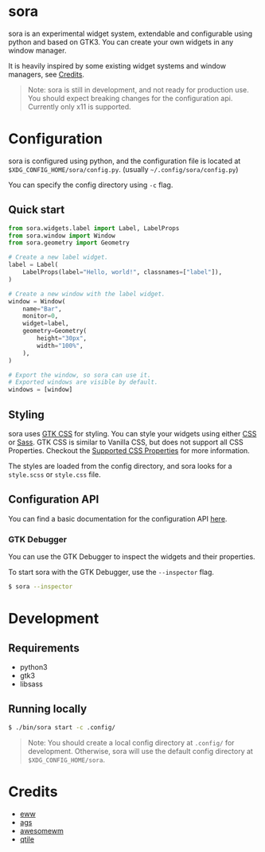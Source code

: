 # sora

sora is an experimental widget system, extendable and configurable using python and based on GTK3.
You can create your own widgets in any window manager.

It is heavily inspired by some existing widget systems and window managers, see [Credits](#credits).

> Note: sora is still in development, and not ready for production use.
> You should expect breaking changes for the configuration api.
> Currently only x11 is supported.

# Configuration

sora is configured using python, and the configuration file is located at `$XDG_CONFIG_HOME/sora/config.py`. (usually `~/.config/sora/config.py`)

You can specify the config directory using `-c` flag.

## Quick start

```python
from sora.widgets.label import Label, LabelProps
from sora.window import Window
from sora.geometry import Geometry

# Create a new label widget.
label = Label(
    LabelProps(label="Hello, world!", classnames=["label"]),
)

# Create a new window with the label widget.
window = Window(
    name="Bar",
    monitor=0,
    widget=label,
    geometry=Geometry(
        height="30px",
        width="100%",
    ),
)

# Export the window, so sora can use it.
# Exported windows are visible by default.
windows = [window]
```

## Styling

sora uses [GTK CSS](https://docs.gtk.org/gtk3/css-overview.html) for styling. You can style your widgets using either [CSS](https://developer.mozilla.org/en-US/docs/Web/CSS) or [Sass](https://sass-lang.com/).
GTK CSS is similar to Vanilla CSS, but does not support all CSS Properties.
Checkout the [Supported CSS Properties](https://docs.gtk.org/gtk3/css-properties.html) for more information.

The styles are loaded from the config directory, and sora looks for a `style.scss` or `style.css` file.

## Configuration API

You can find a basic documentation for the configuration API [here](docs/index.md).

### GTK Debugger

You can use the GTK Debugger to inspect the widgets and their properties.

To start sora with the GTK Debugger, use the `--inspector` flag.

```bash
$ sora --inspector
```

# Development

## Requirements

- python3
- gtk3
- libsass

## Running locally

```bash
$ ./bin/sora start -c .config/
```

> Note: You should create a local config directory at `.config/` for development.
> Otherwise, sora will use the default config directory at `$XDG_CONFIG_HOME/sora`.

# Credits

- [eww](https://github.com/elkowar/eww)
- [ags](https://github.com/Aylur/ags)
- [awesomewm](https://github.com/awesomeWM/awesome)
- [qtile](https://github.com/qtile/qtile)
